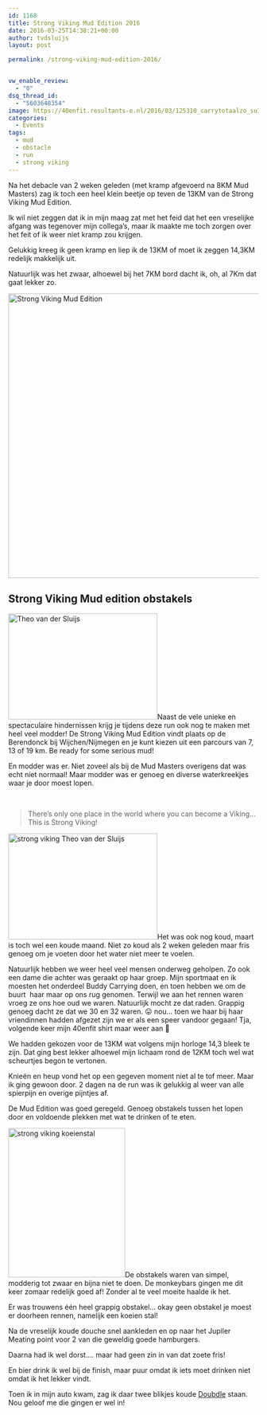 ```yaml
---
id: 1168
title: Strong Viking Mud Edition 2016
date: 2016-03-25T14:38:21+00:00
author: tvdsluijs
layout: post

permalink: /strong-viking-mud-edition-2016/


vw_enable_review:
  - "0"
dsq_thread_id:
  - "5603648354"
image: https://40enfit.resultants-e.nl/2016/03/125310_carrytotaalzo_su16_img_4355-e1458913085826.jpg
categories:
  - Events
tags:
  - mud
  - obstacle
  - run
  - strong viking
---
```

Na het debacle van 2 weken geleden (met kramp afgevoerd na 8KM Mud Masters) zag ik toch een heel klein beetje op teven de 13KM van de Strong Viking Mud Edition.

Ik wil niet zeggen dat ik in mijn maag zat met het feid dat het een vreselijke afgang was tegenover mijn collega&#8217;s, maar ik maakte me toch zorgen over het feit of ik weer niet kramp zou krijgen.

Gelukkig kreeg ik geen kramp en liep ik de 13KM of moet ik zeggen 14,3KM redelijk makkelijk uit.<!--more-->

Natuurlijk was het zwaar, alhoewel bij het 7KM bord dacht ik, oh, al 7Km dat gaat lekker zo.

<img class="aligncenter wp-image-1171 size-full" src="https://40enfit.resultants-e.nl/2016/03/12829207_980485972040129_6498343440898534042_o.jpg" alt="Strong Viking Mud Edition" width="1000" height="572" srcset="https://40enfit.resultants-e.nl/2016/03/12829207_980485972040129_6498343440898534042_o.jpg 1000w, https://40enfit.resultants-e.nl/2016/03/12829207_980485972040129_6498343440898534042_o-300x172.jpg 300w" sizes="(max-width: 1000px) 100vw, 1000px" />

## Strong Viking Mud edition obstakels

<img class="alignleft wp-image-1179 size-medium" title="Theo van der Sluijs" src="https://40enfit.resultants-e.nl/2016/03/132819_mudcloselinkszo_su16_dsc_7325-300x213.jpg" alt="Theo van der Sluijs" width="300" height="213" srcset="https://40enfit.resultants-e.nl/2016/03/132819_mudcloselinkszo_su16_dsc_7325-300x213.jpg 300w, https://40enfit.resultants-e.nl/2016/03/132819_mudcloselinkszo_su16_dsc_7325-1024x726.jpg 1024w, https://40enfit.resultants-e.nl/2016/03/132819_mudcloselinkszo_su16_dsc_7325.jpg 1200w" sizes="(max-width: 300px) 100vw, 300px" />Naast de vele unieke en spectaculaire hindernissen krijg je tijdens deze run ook nog te maken met heel veel modder! De Strong Viking Mud Edition vindt plaats op de Berendonck bij Wijchen/Nijmegen en je kunt kiezen uit een parcours van 7, 13 of 19 km. Be ready for some serious mud!

En modder was er. Niet zoveel als bij de Mud Masters overigens dat was echt niet normaal! Maar modder was er genoeg en diverse waterkreekjes waar je door moest lopen.

&nbsp;

> There’s only one place in the world where you can become a Viking… This is Strong Viking!

<img class="alignright size-medium wp-image-1172" src="https://40enfit.resultants-e.nl/2016/03/125309_carrytotaalzo_su16_img_4354-300x213.jpg" alt="strong viking Theo van der Sluijs" width="300" height="213" srcset="https://40enfit.resultants-e.nl/2016/03/125309_carrytotaalzo_su16_img_4354-300x213.jpg 300w, https://40enfit.resultants-e.nl/2016/03/125309_carrytotaalzo_su16_img_4354-1024x726.jpg 1024w, https://40enfit.resultants-e.nl/2016/03/125309_carrytotaalzo_su16_img_4354.jpg 1200w" sizes="(max-width: 300px) 100vw, 300px" />Het was ook nog koud, maart is toch wel een koude maand. Niet zo koud als 2 weken geleden maar fris genoeg om je voeten door het water niet meer te voelen.

Natuurlijk hebben we weer heel veel mensen onderweg geholpen. Zo ook een dame die achter was geraakt op haar groep. Mijn sportmaat en ik moesten het onderdeel Buddy Carrying doen, en toen hebben we om de buurt  haar maar op ons rug genomen. Terwijl we aan het rennen waren vroeg ze ons hoe oud we waren. Natuurlijk mocht ze dat raden. Grappig genoeg dacht ze dat we 30 en 32 waren. 😛 nou&#8230; toen we haar bij haar vriendinnen hadden afgezet zijn we er als een speer vandoor gegaan! Tja, volgende keer mijn 40enfit shirt maar weer aan 🙂

We hadden gekozen voor de 13KM wat volgens mijn horloge 14,3 bleek te zijn. Dat ging best lekker alhoewel mijn lichaam rond de 12KM toch wel wat scheurtjes begon te vertonen.

Knieën en heup vond het op een gegeven moment niet al te tof meer. Maar ik ging gewoon door. 2 dagen na de run was ik gelukkig al weer van alle spierpijn en overige pijntjes af.

De Mud Edition was goed geregeld. Genoeg obstakels tussen het lopen door en voldoende plekken met wat te drinken of te eten.

<img class="size-medium wp-image-1170 alignleft" src="https://40enfit.resultants-e.nl/2016/03/1919174_987790444643015_3238828557710017757_n-235x300.png" alt="strong viking koeienstal" width="235" height="300" srcset="https://40enfit.resultants-e.nl/2016/03/1919174_987790444643015_3238828557710017757_n-235x300.png 235w, https://40enfit.resultants-e.nl/2016/03/1919174_987790444643015_3238828557710017757_n.png 540w" sizes="(max-width: 235px) 100vw, 235px" />De obstakels waren van simpel, modderig tot zwaar en bijna niet te doen. De monkeybars gingen me dit keer zomaar redelijk goed af! Zonder al te veel moeite haalde ik het.

Er was trouwens één heel grappig obstakel&#8230; okay geen obstakel je moest er doorheen rennen, namelijk een koeien stal!

Na de vreselijk koude douche snel aankleden en op naar het Jupiler Meating point voor 2 van die geweldig goede hamburgers.

Daarna had ik wel dorst&#8230;. maar had geen zin in van dat zoete fris!

En bier drink ik wel bij de finish, maar puur omdat ik iets moet drinken niet omdat ik het lekker vindt.



Toen ik in mijn auto kwam, zag ik daar twee blikjes koude <a href="http://www.doubdle.com/" target="_blank">Doubdle</a> staan. Nou geloof me die gingen er wel in!